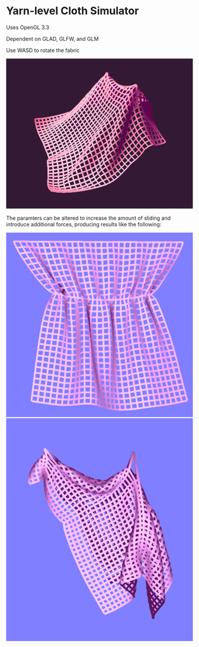# Yarn-level Cloth Simulator
Uses OpenGL 3.3

Dependent on GLAD, GLFW, and GLM

Use WASD to rotate the fabric

![alt text](screenshots/drape2.png)

The paramters can be altered to increase the amount of sliding and introduce additional forces, producing results like the following:

![alt text](screenshots/pulledthread.png)
![alt text](screenshots/slidingimg.png)
